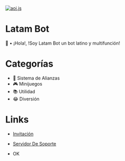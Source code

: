   <br />
    <p>
    <a href="(https://discord.gg/sVsk6DmhJF"><img src="https://cdn.discordapp.com/avatars/864961940165754931/0b59d86185ba639e04f118e93a4c53a1.png?size=2048" alt="aoi.js" /></a>
  </p>
  
  # Latam Bot
  👋 • ¡Hola!, !Soy Latam Bot un bot latino y multifunción!

  # Categorías
  
  - 🤝 Sistema de Alianzas
  - 🎮 Minijuegos
  - 📚 Utilidad
  - 😂 Diversión

  # Links

  - [Invitación](https://discord.com/api/oauth2/authorize?client_id=864961940165754931&permissions=8&redirect_uri=https%3A%2F%2Fdiscord.com%2Foauth2%2Fauthorize%3Fclient_id%3D864961940165754931%26scope%3Dbot%26permissions%3D8&response_type=code&scope=identify%20bot%20applications.commands)

- [Servidor De Soporte](https://discord.gg/GRAJtnNEas)

- OK
  
  
  <br>

